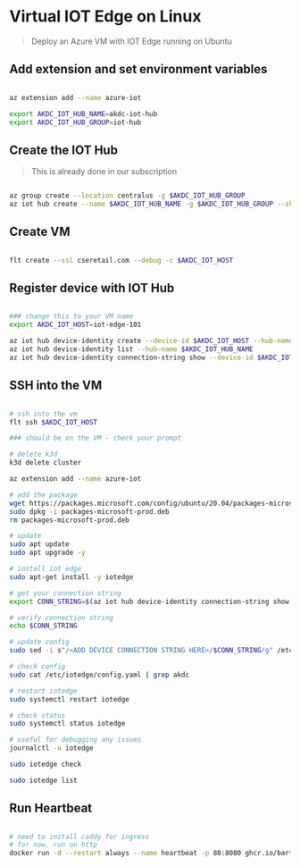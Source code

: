 # Virtual IOT Edge on Linux

> Deploy an Azure VM with IOT Edge running on Ubuntu

## Add extension and set environment variables

```bash

az extension add --name azure-iot

export AKDC_IOT_HUB_NAME=akdc-iot-hub
export AKDC_IOT_HUB_GROUP=iot-hub

```

## Create the IOT Hub

> This is already done in our subscription

```bash

az group create --location centralus -g $AKDC_IOT_HUB_GROUP
az iot hub create --name $AKDC_IOT_HUB_NAME -g $AKDC_IOT_HUB_GROUP --sku S1

```

## Create VM

```bash

flt create --ssl cseretail.com --debug -c $AKDC_IOT_HOST

```

## Register device with IOT Hub

```bash

### change this to your VM name
export AKDC_IOT_HOST=iot-edge-101

az iot hub device-identity create --device-id $AKDC_IOT_HOST --hub-name $AKDC_IOT_HUB_NAME --edge-enabled
az iot hub device-identity list --hub-name $AKDC_IOT_HUB_NAME
az iot hub device-identity connection-string show --device-id $AKDC_IOT_HOST --hub-name $AKDC_IOT_HUB_NAME --query connectionString -o tsv

```

## SSH into the VM

```bash

# ssh into the vm
flt ssh $AKDC_IOT_HOST

### should be on the VM - check your prompt

# delete k3d
k3d delete cluster

az extension add --name azure-iot

# add the package
wget https://packages.microsoft.com/config/ubuntu/20.04/packages-microsoft-prod.deb -O packages-microsoft-prod.deb
sudo dpkg -i packages-microsoft-prod.deb
rm packages-microsoft-prod.deb

# update
sudo apt update
sudo apt upgrade -y

# install iot edge
sudo apt-get install -y iotedge

# get your connection string
export CONN_STRING=$(az iot hub device-identity connection-string show --device-id $(hostname) --hub-name $AKDC_IOT_HUB_NAME --query connectionString -o tsv)

# verify connection string
echo $CONN_STRING

# update config
sudo sed -i s"/<ADD DEVICE CONNECTION STRING HERE>/$CONN_STRING/g" /etc/iotedge/config.yaml

# check config
sudo cat /etc/iotedge/config.yaml | grep akdc

# restart iotedge
sudo systemctl restart iotedge

# check status
sudo systemctl status iotedge

# useful for debugging any issues
journalctl -u iotedge

sudo iotedge check

sudo iotedge list

```

## Run Heartbeat

```bash

# need to install caddy for ingress
# for now, run on http
docker run -d --restart always --name heartbeat -p 80:8080 ghcr.io/bartr/tinybench -u /heartbeat

```
